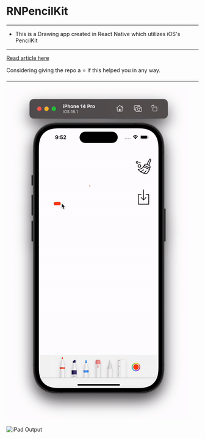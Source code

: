 # RNPencilKit
----
* This is a Drawing app created in React Native which utilizes iOS's PencilKit
----

[Read article here](https://blog.logrocket.com/build-react-native-drawing-app-pencilkit/)

Considering giving the repo a ⭐️ if this helped you in any way.

----

![iPhone Output](https://github.com/hrupesh/RNPencilKit/blob/main/IPhone-pencilkit-output.gif "iPhone Output")

![iPad Output](https://github.com/hrupesh/RNPencilKit/blob/main/iPad-pencilkit-output.gif "iPad Output")
